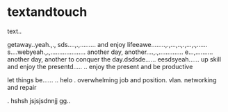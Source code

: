 # textandtouch
text..

getaway..yeah.,.,
sds....,.,.........
and enjoy lifeeawe........,.,...,..,.,...,.,......
s....webyeah.,.,....................
another day, another....,.,..............
e...,..........
another day, another to conquer the day.dsdsde......
eesdsyeah......
up skill and enjoy the presentd.....
..
enjoy the present and be productive 

let things be......
..
helo
. overwhelming job and position. vlan. networking and repair

.
hshsh
jsjsjsdnnjj
gg..
